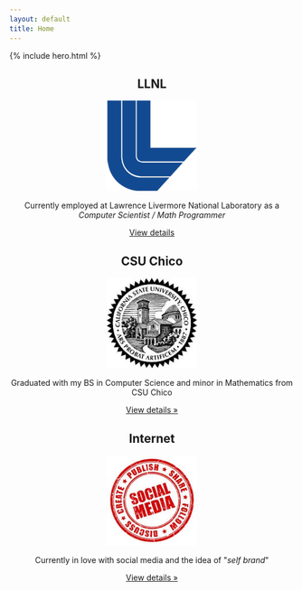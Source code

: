 ```yaml
---
layout: default
title: Home
---
```


<style type="text/css">
  div.hero-unit {
    position: relative;
    z-index: 1;
  }
  div.hero-unit div.hero-bg {
    position: absolute;
    z-index: -1;
    top: 0;
    bottom: 0;
    left: 0;
    right: 0;
    opacity: .15;
    background: url(media/images/cam.jpg) center center no-repeat;
    width: 100%;
    height: 100%;
  }
</style>

{% include hero.html %}
<div class="span12">
  <div class="row">
    <div class="span4">
      <center>
      <h2>LLNL</h2>
      <img src="media/images/llnl-blue.png" class="thumbnail" />
      <p>Currently employed at Lawrence Livermore National Laboratory as a <i>Computer Scientist / Math Programmer</i></p>
      <p><a class="btn" href="llnl.html">View details</a></p>
      </center>
    </div>
    <div class="span4">
      <center>
      <h2>CSU Chico</h2>
      <img src="media/images/chico.jpg" class="thumbnail" />
      <p>Graduated with my BS in Computer Science and minor in Mathematics from CSU Chico </p>
      <p><a class="btn" href="chico.html">View details &raquo;</a></p>
      </center>
    </div>
    <div class="span4">
      <center>
      <h2>Internet</h2>
      <img src="media/images/social.jpg" class="thumbnail" />
      <p>Currently in love with social media and the idea of "<i>self brand</i>"</p>
      <p><a class="btn" href="social.html">View details &raquo;</a></p>
      </center>
    </div>
  </div>
</div>
